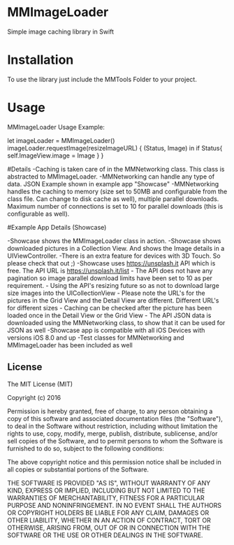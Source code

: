 # MMImageLoader
Simple image caching library in Swift

# Installation
To use the library just include the MMTools Folder to your project.

# Usage
MMImageLoader Usage Example:

let imageLoader = MMImageLoader()
imageLoader.requestImage(resizeImageURL) { (Status, Image) in
      if Status{
                self.ImageView.image  = Image
       }
}

#Details
-Caching is taken care of in the MMNetworking class. This class is abstracted to MMImageLoader. 
-MMNetworking can handle any type of data. JSON Example shown in example app "Showcase"
-MMNetworking handles the caching to memory (size set to 50MB and configurable from the class file. Can change to disk cache as well), multiple parallel downloads. Maximum number of connections is set to 10 for parallel downloads (this is configurable as well).

#Example App Details (Showcase)

-Showcase shows the MMImageLoader class in action.
-Showcase shows downloaded pictures in a Collection View. And shows the Image details in a UIViewController.
-There is an extra feature for devices with 3D Touch. So please check that out ;)
-Showcase uses https://unsplash.it  API which is free. The API URL is https://unsplash.it/list 
	- The API does not have any pagination so image parallel download limits have been set to 10 as per requirement.
	- Using the API's resizing future so as not to download large size images into the UICollectionView
		- Please note the URL's for the pictures in the Grid View and the Detail View are different. Different URL's for different sizes
		- Caching can be checked after the picture has been loaded once in the Detail View or the Grid View
	- The API JSON data is downloaded using the MMNetworking class, to show that it can be used for JSON as well
-Showcase app is compatible with all iOS Devices with versions iOS 8.0 and up
-Test classes for MMNetworking and MMImageLoader has been included as well

## License

The MIT License (MIT)

Copyright (c) 2016 

Permission is hereby granted, free of charge, to any person obtaining a copy
of this software and associated documentation files (the "Software"), to deal
in the Software without restriction, including without limitation the rights
to use, copy, modify, merge, publish, distribute, sublicense, and/or sell
copies of the Software, and to permit persons to whom the Software is
furnished to do so, subject to the following conditions:

The above copyright notice and this permission notice shall be included in all
copies or substantial portions of the Software.

THE SOFTWARE IS PROVIDED "AS IS", WITHOUT WARRANTY OF ANY KIND, EXPRESS OR
IMPLIED, INCLUDING BUT NOT LIMITED TO THE WARRANTIES OF MERCHANTABILITY,
FITNESS FOR A PARTICULAR PURPOSE AND NONINFRINGEMENT. IN NO EVENT SHALL THE
AUTHORS OR COPYRIGHT HOLDERS BE LIABLE FOR ANY CLAIM, DAMAGES OR OTHER
LIABILITY, WHETHER IN AN ACTION OF CONTRACT, TORT OR OTHERWISE, ARISING FROM,
OUT OF OR IN CONNECTION WITH THE SOFTWARE OR THE USE OR OTHER DEALINGS IN THE
SOFTWARE.